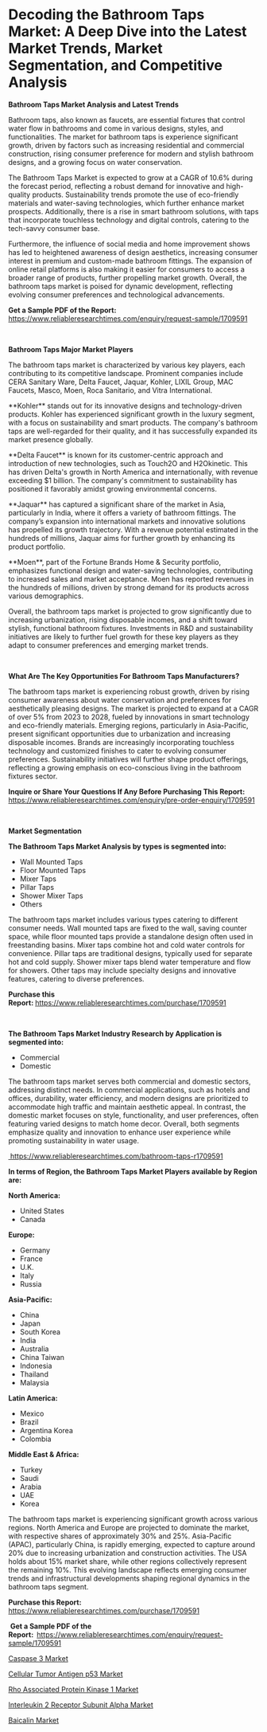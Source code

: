 <p><h1>Decoding the Bathroom Taps Market: A Deep Dive into the Latest Market Trends, Market Segmentation, and Competitive Analysis</h1></p><p><strong>Bathroom Taps Market Analysis and Latest Trends</strong></p>
<p><p>Bathroom taps, also known as faucets, are essential fixtures that control water flow in bathrooms and come in various designs, styles, and functionalities. The market for bathroom taps is experience significant growth, driven by factors such as increasing residential and commercial construction, rising consumer preference for modern and stylish bathroom designs, and a growing focus on water conservation. </p><p>The Bathroom Taps Market is expected to grow at a CAGR of 10.6% during the forecast period, reflecting a robust demand for innovative and high-quality products. Sustainability trends promote the use of eco-friendly materials and water-saving technologies, which further enhance market prospects. Additionally, there is a rise in smart bathroom solutions, with taps that incorporate touchless technology and digital controls, catering to the tech-savvy consumer base.</p><p>Furthermore, the influence of social media and home improvement shows has led to heightened awareness of design aesthetics, increasing consumer interest in premium and custom-made bathroom fittings. The expansion of online retail platforms is also making it easier for consumers to access a broader range of products, further propelling market growth. Overall, the bathroom taps market is poised for dynamic development, reflecting evolving consumer preferences and technological advancements.</p></p>
<p><strong>Get a Sample PDF of the Report:&nbsp;</strong> <a href="https://www.reliableresearchtimes.com/enquiry/request-sample/1709591?utm_campaign=1630&utm_medium=2&utm_source=Github&utm_content=ia&utm_term=21102024&utm_id=bathroom-taps">https://www.reliableresearchtimes.com/enquiry/request-sample/1709591</a></p>
<p>&nbsp;</p>
<p><strong>Bathroom Taps Major Market Players</strong></p>
<p><p>The bathroom taps market is characterized by various key players, each contributing to its competitive landscape. Prominent companies include CERA Sanitary Ware, Delta Faucet, Jaquar, Kohler, LIXIL Group, MAC Faucets, Masco, Moen, Roca Sanitario, and Vitra International.</p><p>**Kohler** stands out for its innovative designs and technology-driven products. Kohler has experienced significant growth in the luxury segment, with a focus on sustainability and smart products. The company's bathroom taps are well-regarded for their quality, and it has successfully expanded its market presence globally.</p><p>**Delta Faucet** is known for its customer-centric approach and introduction of new technologies, such as Touch2O and H2Okinetic. This has driven Delta's growth in North America and internationally, with revenue exceeding $1 billion. The company's commitment to sustainability has positioned it favorably amidst growing environmental concerns.</p><p>**Jaquar** has captured a significant share of the market in Asia, particularly in India, where it offers a variety of bathroom fittings. The company’s expansion into international markets and innovative solutions has propelled its growth trajectory. With a revenue potential estimated in the hundreds of millions, Jaquar aims for further growth by enhancing its product portfolio.</p><p>**Moen**, part of the Fortune Brands Home & Security portfolio, emphasizes functional design and water-saving technologies, contributing to increased sales and market acceptance. Moen has reported revenues in the hundreds of millions, driven by strong demand for its products across various demographics.</p><p>Overall, the bathroom taps market is projected to grow significantly due to increasing urbanization, rising disposable incomes, and a shift toward stylish, functional bathroom fixtures. Investments in R&D and sustainability initiatives are likely to further fuel growth for these key players as they adapt to consumer preferences and emerging market trends.</p></p>
<p>&nbsp;</p>
<p><strong>What Are The Key Opportunities For Bathroom Taps Manufacturers?</strong></p>
<p><p>The bathroom taps market is experiencing robust growth, driven by rising consumer awareness about water conservation and preferences for aesthetically pleasing designs. The market is projected to expand at a CAGR of over 5% from 2023 to 2028, fueled by innovations in smart technology and eco-friendly materials. Emerging regions, particularly in Asia-Pacific, present significant opportunities due to urbanization and increasing disposable incomes. Brands are increasingly incorporating touchless technology and customized finishes to cater to evolving consumer preferences. Sustainability initiatives will further shape product offerings, reflecting a growing emphasis on eco-conscious living in the bathroom fixtures sector.</p></p>
<p><strong>Inquire or Share Your Questions If Any Before Purchasing This Report:</strong> <a href="https://www.reliableresearchtimes.com/enquiry/pre-order-enquiry/1709591?utm_campaign=1630&utm_medium=2&utm_source=Github&utm_content=ia&utm_term=21102024&utm_id=bathroom-taps">https://www.reliableresearchtimes.com/enquiry/pre-order-enquiry/1709591</a></p>
<p>&nbsp;</p>
<p><strong>Market Segmentation</strong></p>
<p><strong>The Bathroom Taps Market Analysis by types is segmented into:</strong></p>
<p><ul><li>Wall Mounted Taps</li><li>Floor Mounted Taps</li><li>Mixer Taps</li><li>Pillar Taps</li><li>Shower Mixer Taps</li><li>Others</li></ul></p>
<p><p>The bathroom taps market includes various types catering to different consumer needs. Wall mounted taps are fixed to the wall, saving counter space, while floor mounted taps provide a standalone design often used in freestanding basins. Mixer taps combine hot and cold water controls for convenience. Pillar taps are traditional designs, typically used for separate hot and cold supply. Shower mixer taps blend water temperature and flow for showers. Other taps may include specialty designs and innovative features, catering to diverse preferences.</p></p>
<p><strong>Purchase this Report:&nbsp;</strong><a href="https://www.reliableresearchtimes.com/purchase/1709591?utm_campaign=1630&utm_medium=2&utm_source=Github&utm_content=ia&utm_term=21102024&utm_id=bathroom-taps">https://www.reliableresearchtimes.com/purchase/1709591</a></p>
<p>&nbsp;</p>
<p><strong>The Bathroom Taps Market Industry Research by Application is segmented into:</strong></p>
<p><ul><li>Commercial</li><li>Domestic</li></ul></p>
<p><p>The bathroom taps market serves both commercial and domestic sectors, addressing distinct needs. In commercial applications, such as hotels and offices, durability, water efficiency, and modern designs are prioritized to accommodate high traffic and maintain aesthetic appeal. In contrast, the domestic market focuses on style, functionality, and user preferences, often featuring varied designs to match home decor. Overall, both segments emphasize quality and innovation to enhance user experience while promoting sustainability in water usage.</p></p>
<p><a href="https://www.reliableresearchtimes.com/bathroom-taps-r1709591?utm_campaign=1630&utm_medium=2&utm_source=Github&utm_content=ia&utm_term=21102024&utm_id=bathroom-taps">&nbsp;https://www.reliableresearchtimes.com/bathroom-taps-r1709591</a></p>
<p><strong>In terms of Region, the Bathroom Taps Market Players available by Region are:</strong></p>
<p>
    <p> <strong> North America: </strong>
        <ul>
            <li>United States</li>
            <li>Canada</li>
        </ul>
        </p> 
    <p> <strong> Europe: </strong>
        <ul>
            <li>Germany</li>
            <li>France</li>
            <li>U.K.</li>
            <li>Italy</li>
            <li>Russia</li>
        </ul>
        </p> 
    <p> <strong> Asia-Pacific: </strong>
        <ul>
            <li>China</li>
            <li>Japan</li>
            <li>South Korea</li>
            <li>India</li>
            <li>Australia</li>
            <li>China Taiwan</li>
            <li>Indonesia</li>
            <li>Thailand</li>
            <li>Malaysia</li>
        </ul>
        </p> 
    <p> <strong> Latin America: </strong>
        <ul>
            <li>Mexico</li>
            <li>Brazil</li>
            <li>Argentina Korea</li>
            <li>Colombia</li>
        </ul>
        </p> 
    <p> <strong> Middle East & Africa: </strong>
        <ul>
            <li>Turkey</li>
            <li>Saudi</li>
            <li>Arabia</li>
            <li>UAE</li>
            <li>Korea</li>
        </ul>
    </p>
    </p>
<p><p>The bathroom taps market is experiencing significant growth across various regions. North America and Europe are projected to dominate the market, with respective shares of approximately 30% and 25%. Asia-Pacific (APAC), particularly China, is rapidly emerging, expected to capture around 20% due to increasing urbanization and construction activities. The USA holds about 15% market share, while other regions collectively represent the remaining 10%. This evolving landscape reflects emerging consumer trends and infrastructural developments shaping regional dynamics in the bathroom taps segment.</p></p>
<p><strong>Purchase this Report: </strong><a href="https://www.reliableresearchtimes.com/purchase/1709591?utm_campaign=1630&utm_medium=2&utm_source=Github&utm_content=ia&utm_term=21102024&utm_id=bathroom-taps">https://www.reliableresearchtimes.com/purchase/1709591</a></p>
<p>&nbsp;<strong>Get a Sample PDF of the Report:&nbsp;&nbsp;</strong><a href="https://www.reliableresearchtimes.com/enquiry/request-sample/1709591?utm_campaign=1630&utm_medium=2&utm_source=Github&utm_content=ia&utm_term=21102024&utm_id=bathroom-taps">https://www.reliableresearchtimes.com/enquiry/request-sample/1709591</a></p>
<p><strong></strong></p>
<p><p><a href="https://www.linkedin.com/pulse/global-caspase-3-nexus-sector-confluences-regional-catalysts-e3udc?utm_campaign=1630&utm_medium=2&utm_source=Github&utm_content=ia&utm_term=21102024&utm_id=bathroom-taps">Caspase 3 Market</a></p><p><a href="https://www.linkedin.com/pulse/cellular-tumor-antigen-p53-market-velocity-111-cagr-ubtmc?utm_campaign=1630&utm_medium=2&utm_source=Github&utm_content=ia&utm_term=21102024&utm_id=bathroom-taps">Cellular Tumor Antigen p53 Market</a></p><p><a href="https://www.linkedin.com/pulse/rho-associated-protein-kinase-1-market-revolution-size-share-sr6sc?utm_campaign=1630&utm_medium=2&utm_source=Github&utm_content=ia&utm_term=21102024&utm_id=bathroom-taps">Rho Associated Protein Kinase 1 Market</a></p><p><a href="https://www.linkedin.com/pulse/interleukin-2-receptor-subunit-alpha-market-research-report-riihc?utm_campaign=1630&utm_medium=2&utm_source=Github&utm_content=ia&utm_term=21102024&utm_id=bathroom-taps">Interleukin 2 Receptor Subunit Alpha Market</a></p><p><a href="https://www.linkedin.com/pulse/global-baicalin-market-share-growth-opportunities-growing-cagr-0jttf?utm_campaign=1630&utm_medium=2&utm_source=Github&utm_content=ia&utm_term=21102024&utm_id=bathroom-taps">Baicalin Market</a></p></p>
